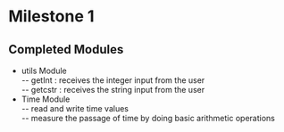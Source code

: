 # Milestone 1

## Completed Modules
- utils Module  
  -- getInt  : receives the integer input from the user  
  -- getcstr : receives the string input from the user
- Time Module  
  -- read and write time values  
  -- measure the passage of time by doing basic arithmetic operations
